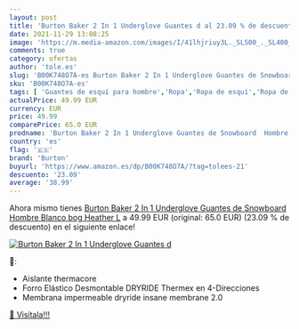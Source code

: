 ```yaml
---
layout: post
title: 'Burton Baker 2 In 1 Underglove Guantes d al 23.09 % de descuento'
date: 2021-11-29 13:08:25
image: 'https://m.media-amazon.com/images/I/41lhjriuy3L._SL500_._SL400_.jpg'
comments: true
category: ofertas
author: 'tole.es'
slug: 'B00K748O7A-es Burton Baker 2 In 1 Underglove Guantes de Snowboard Hombre...'
sku: 'B00K748O7A-es'
tags: [ 'Guantes de esquí para hombre','Ropa','Ropa de esquí','Ropa de esquí para hombre','Ropa específica deportiva','burton','guantes', ]
actualPrice: 49.99 EUR
currency: EUR
price: 49.99
comparePrice: 65.0 EUR
prodname: 'Burton Baker 2 In 1 Underglove Guantes de Snowboard  Hombre  Blanco  bog Heather   L'
country: 'es'
flag: '🇪🇸'
brand: 'Burton'
buyurl: 'https://www.amazon.es/dp/B00K748O7A/?tag=tolees-21'
descuento: '23.09'
average: '38.99'
---
```


Ahora mismo tienes [Burton Baker 2 In 1 Underglove Guantes de Snowboard  Hombre  Blanco  bog Heather   L](https://www.amazon.es/dp/B00K748O7A/?tag=tolees-21) a 49.99 EUR (original: 65.0 EUR) (23.09 %  de descuento) en el siguiente enlace!

[![Burton Baker 2 In 1 Underglove Guantes d](https://m.media-amazon.com/images/I/41lhjriuy3L._SL500_._SL400_.jpg)](https://www.amazon.es/dp/B00K748O7A/?tag=tolees-21)

🔎:

- Aislante thermacore
- Forro Elástico Desmontable DRYRIDE Thermex en 4-Direcciones
- Membrana impermeable dryride insane membrane 2.0

[🛒 Visítala!!!](https://www.amazon.es/dp/B00K748O7A/?tag=tolees-21)
